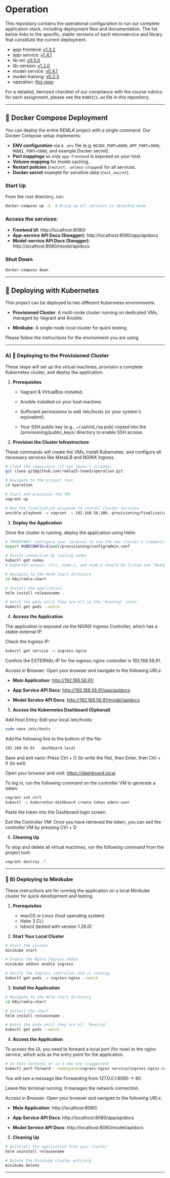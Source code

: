 # Operation

This repository contains the operational configuration to run our complete application stack, including deployment files and documentation. The list below links to the specific, stable versions of each microservice and library that constitute the current deployment.

* app-frontend: [v1.3.2](https://github.com/remla25-team3/app-frontend/tree/v1.3.2)
* app-service: [v1.4.1](https://github.com/remla25-team3/app-service/tree/v1.4.1)
* lib-ml: [v0.5.0](https://github.com/remla25-team3/lib-ml/tree/v0.5.0)
* lib-version: [v1.2.0](https://github.com/remla25-team3/lib-version/tree/v1.2.0)
* model-service: [v0.4.1](https://github.com/remla25-team3/model-service/tree/v0.4.1)
* model-training: [v0.2.3](https://github.com/remla25-team3/model-training/tree/v0.2.3)
* operation: [this repo](https://github.com/remla25-team3/operation)

For a detailed, itemized checklist of our compliance with the course rubrics for each assignment, please see the `RUBRICS.md` file in this repository.

---

## 🚀 Docker Compose Deployment

You can deploy the entire REMLA project with a single command. Our Docker Compose setup implements:

- **ENV configuration** via a `.env` file (e.g. `NGINX_PORT=8080`, `APP_PORT=3000`, `MODEL_PORT=5000`, and example Docker secret).
- **Port mappings** so only `app-frontend` is exposed on your host.
- **Volume mapping** for model caching.
- **Restart policies** (`restart: unless-stopped`) for all services.
- **Docker secret** example for sensitive data (`test_secret`).

### Start Up
From the root directory, run:
```bash
docker-compose up -d  # Bring up all services in detached mode
```
### Access the services:
- **Frontend UI**: http://localhost:8080/
- **App-service API Docs (Swagger)**: http://localhost:8080/app/apidocs
- **Model-service API Docs (Swagger)**: http://localhost:8080/model/apidocs

### Shut Down
```bash
docker-compose down
```

---

## 🚀 Deploying with Kubernetes

This project can be deployed to two different Kubernetes environments:

- **Provisioned Cluster**: A multi-node cluster running on dedicated VMs, managed by Vagrant and Ansible.

- **Minikube**: A single-node local cluster for quick testing.

Please follow the instructions for the environment you are using.

---

### A) 🚀 Deploying to the Provisioned Cluster

These steps will set up the virtual machines, provision a complete Kubernetes cluster, and deploy the application.

1. **Prerequisites**

    - Vagrant & VirtualBox installed.

    - Ansible installed on your host machine.

    - Sufficient permissions to edit /etc/hosts (or your system's equivalent).

    - Your SSH public key (e.g., ~/.ssh/id_rsa.pub) copied into the <repo-dir>/provisioning/public_keys/ directory to enable SSH access.

2. **Provision the Cluster Infrastructure**

These commands will create the VMs, install Kubernetes, and configure all necessary services like MetalLB and NGINX Ingress.
```bash
# Clone the repository (if you haven't already)
git clone git@github.com:remla25-team3/operation.git

# Navigate to the project root
cd operation

# Start and provision the VMs
vagrant up

# Run the finalization playbook to install cluster services
ansible-playbook -u vagrant -i 192.168.56.100, provisioning/finalization.yml
```
3. **Deploy the Application**

Once the cluster is running, deploy the application using Helm.
```bash
# IMPORTANT: Configure your terminal to use the new cluster's credentials
export KUBECONFIG=$(pwd)/provisioning/config/admin.conf

# Verify connection by listing nodes
kubectl get nodes
# Expected output: ctrl, node-1, and node-2 should be listed and 'Ready'

# Navigate to the Helm chart directory
cd k8s/remla-chart

# Install the application
helm install releasename .

# Watch the pods until they are all in the 'Running' state
kubectl get pods --watch
```
4. **Access the Application**

The application is exposed via the NGINX Ingress Controller, which has a stable external IP.

Check the Ingress IP:
```bash
kubectl get service -n ingress-nginx
```
Confirm the EXTERNAL-IP for the ingress-nginx-controller is 192.168.56.91.

Access in Browser: Open your browser and navigate to the following URLs:

- **Main Application**: http://192.168.56.91/

- **App Service API Docs**: http://192.168.56.91/app/apidocs

- **Model Service API Docs**: http://192.168.56.91/model/apidocs

5. **Access the Kubernetes Dashboard (Optional)**

Add Host Entry: Edit your local /etc/hosts:
```bash
sudo nano /etc/hosts
```
Add the following line to the bottom of the file:

```bash
192.168.56.91   dashboard.local
```
Save and exit nano: Press Ctrl + O (to write the file), then Enter, then Ctrl + X (to exit)

Open your browser and visit: https://dashboard.local

To log in, run the following command on the controller VM to generate a token:
```bash
vagrant ssh ctrl
kubectl -n kubernetes-dashboard create token admin-user
```

Paste the token into the Dashboard login screen.

Exit the Controller VM: Once you have retrieved the token, you can exit the controller VM by pressing Ctrl + D

6. **Cleaning Up**

To stop and delete all virtual machines, run the following command from the project root:
```bash
vagrant destroy -f
```

---
### 🚀 B) Deploying to Minikube

These instructions are for running the application on a local Minikube cluster for quick development and testing.

1. **Prerequisites**
    - macOS or Linux (host operating system)
    - Helm 3 CLI
    - Istioctl (tested with version 1.26.0)

2. **Start Your Local Cluster**
```bash
# Start the cluster
minikube start

# Enable the Nginx Ingress addon
minikube addons enable ingress

# Verify the Ingress controller pod is running
kubectl get pods -n ingress-nginx --watch
```
3. **Install the Application**
```bash
# Navigate to the Helm chart directory
cd k8s/remla-chart

# Install the chart
helm install releasename .

# Watch the pods until they are all 'Running'
kubectl get pods --watch
```
4. **Access the Application**

To access the UI, you need to forward a local port (for now) to the nginx service, which acts as the entry point for the application.
```bash
# In this terminal or in a new one (suggested)
kubectl port-forward --namespace=ingress-nginx service/ingress-nginx-controller 8080:80
```

You will see a message like Forwarding from 127.0.0.1:8080 -> 80.

Leave this terminal running. It manages the network connection.

Access in Browser: Open your browser and navigate to the following URLs:

- **Main Application**: http://localhost:8080/

- **App Service API Docs**: http://localhost:8080/app/apidocs

- **Model Service API Docs**: http://localhost:8080/model/apidocs

5. **Cleaning Up**
```bash
# Uninstall the application from your cluster
helm uninstall releasename

# Delete the Minikube cluster entirely
minikube delete
```
---
